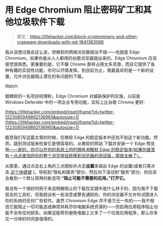 # 用 Edge Chromium 阻止密码矿工和其他垃圾软件下载

> 原文：<https://lifehacker.com/block-cryptominers-and-other-crapware-downloads-with-ed-1841383066>

我从没想过我会这么说，但微软的网络浏览器相当不错——也就是 Edge Chromium。如果你是从人人都用的谷歌浏览器跳出来的，Edge Chromium 应该感觉很熟悉。更重要的是，它不像 Chrome 那样占用太多资源，而且它提供了各种有趣的实验性功能，你可以尽情发挥。到目前为止，我最喜欢的是一个新的设置，允许浏览器阻止潜在的有问题的下载。

Watch

据微软的一名项目经理称，Edge Chromium 对威胁保护的实施，以前是 Windows Defender 中的一项企业专用功能，实际上比谷歌 Chrome 更好:

 [https://lifehacker.com/embed/inset/iframe?id=twitter-1223085949892136960&autosize=1](https://lifehacker.com/embed/inset/iframe?id=twitter-1223085949892136960&autosize=1) 

截至我们写这篇文章的时候，在微软 Edge 的稳定版本中还找不到这个新功能。然而，跳到测试版来检查它是很容易的。从微软的网站 下载并安装一个 Edge 预览版[——是的，你可以在你的系统上同时拥有*和*微软 Edge 的稳定版本(如果你甚至有一点点害怕将你的整个浏览体验转移到浏览器的测试版，那就太棒了)。](https://www.microsoftedgeinsider.com/en-us/)

从那里，通过点击右上角的三点图标并点击**设置**来调出 Edge 的设置(或者只需点击 [这个快捷键](http://edge://settings/profiles) )。导航到“隐私和服务”部分，然后向下滚动到“服务”部分。你应该会看到一个默认禁用的新选项:**“阻止可能不需要的应用。”打开它。**

我没有一个很好的例子来说明被阻止的下载在实践中是什么样子的，因为我不下载低劣的工具栏，但我假设有一些消息或警告通知你，你的浏览器不允许你试图进入你的系统的任何广告软件。虽然 Chromium Edge 并不是万无一失的——我不相信它能阻止一切可能造成麻烦并耗尽你电脑系统资源的——但启用应用程序阻止功能不会有任何损失。如果这能帮你避免电脑上又多了一个垃圾应用程序，那么你多花一分钟的时间是值得的。